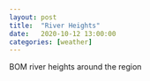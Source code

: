 ```yaml
---
layout: post
title:  "River Heights"
date:   2020-10-12 13:00:00
categories: [weather]
---
```


<p>BOM river heights around the region</p>
<table class="region-list tab-pics large"></table>


<script>
    // see: http://www.bom.gov.au/australia/meteye/search.php?q=
    var regions = [
        {
            link: "http://www.bom.gov.au/fwo/IDV67202/IDV67202.584029.png",
            name: "Cann R U/S Cann R Offtake"
            },
         {
            link: "http://www.bom.gov.au/fwo/IDV67202/IDV67202.084128.png",
            name: "Cann R at Chandlers Ck"
            },
         {
            link: "http://www.bom.gov.au/fwo/IDV67202/IDV67202.084127.png",
            name: "Cann R at Weeragua"
            },
         {
            link: "http://www.bom.gov.au/fwo/IDV67202/IDV67202.584026.png",
            name: "Bemm R at Princes Highway"
            },
         {
            link: "http://www.bom.gov.au/fwo/IDV67202/IDV67202.584028.png",
            name: "Bemm R U/S of Pumphouse"
            },
         {
            link: "http://www.bom.gov.au/fwo/IDV67202/IDV67202.584007.png",
            name: "Genoa R at The Gorge"
            },
         {
            link: "http://www.bom.gov.au/fwo/IDV67202/IDV67202.584011.png",
            name: "Snowy R at Orbost"
            },
         {
            link: "http://www.bom.gov.au/fwo/IDV67202/IDV67202.584027.png",
            name: "Brodribb R at Sardine Ck"
            },
         {
            link: "http://www.bom.gov.au/fwo/IDV67202/IDV67202.084126.png",
            name: "Snowy R at McKillops Bridge"
            },
         {
            link: "http://www.bom.gov.au/fwo/IDV67202/IDV67202.570020.png",
            name: "Bombala R at Bombala"
            },
     ];
     
     var target=document.querySelectorAll(".region-list")[0];
     var ext = "http://www.bom.gov.au/vic/flood/east_gippsland.shtml";
     
        for (i=0; i < regions.length; i++) {  
        var ref = document.createElement("a");
        var txt = document.createElement("span");
        var holder = document.createElement("div");
        var panel = document.createElement("img");

        panel.setAttribute("src", regions[i]['link']);
        ref.setAttribute("href", ext);
        ref.setAttribute("target", "_blank");
        txt.innerHTML =  regions[i]['name'];
        
        target.appendChild(holder);
        holder.appendChild(ref);
        ref.appendChild(panel);
        ref.appendChild(txt);
    };
            </script>